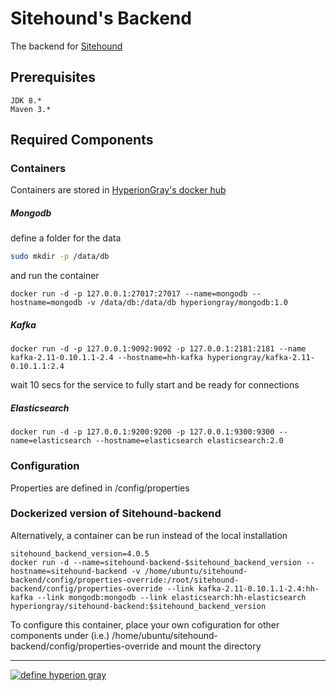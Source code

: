 # Sitehound's Backend 

The backend for [Sitehound](https://github.com/TeamHG-Memex/sitehound)
 
## Prerequisites
    JDK 8.*
    Maven 3.*

## Required Components
### Containers
Containers are stored in [HyperionGray's docker hub](https://hub.docker.com/u/hyperiongray/dashboard/)


##### Mongodb
define a folder for the data
```bash
sudo mkdir -p /data/db
```
and run the container
```
docker run -d -p 127.0.0.1:27017:27017 --name=mongodb --hostname=mongodb -v /data/db:/data/db hyperiongray/mongodb:1.0
```

##### Kafka
```
docker run -d -p 127.0.0.1:9092:9092 -p 127.0.0.1:2181:2181 --name kafka-2.11-0.10.1.1-2.4 --hostname=hh-kafka hyperiongray/kafka-2.11-0.10.1.1:2.4
```
wait 10 secs for the service to fully start and be ready for connections
    

##### Elasticsearch
```
docker run -d -p 127.0.0.1:9200:9200 -p 127.0.0.1:9300:9300 --name=elasticsearch --hostname=elasticsearch elasticsearch:2.0
```


### Configuration

Properties are defined in /config/properties    


### Dockerized version of Sitehound-backend

Alternatively, a container can be run instead of the local installation

```
sitehound_backend_version=4.0.5
docker run -d --name=sitehound-backend-$sitehound_backend_version --hostname=sitehound-backend -v /home/ubuntu/sitehound-backend/config/properties-override:/root/sitehound-backend/config/properties-override --link kafka-2.11-0.10.1.1-2.4:hh-kafka --link mongodb:mongodb --link elasticsearch:hh-elasticsearch hyperiongray/sitehound-backend:$sitehound_backend_version
```
To configure this container, place your own cofiguration for other components under (i.e.) /home/ubuntu/sitehound-backend/config/properties-override and mount the directory

---

[![define hyperion gray](https://hyperiongray.s3.amazonaws.com/define-hg.svg)](https://hyperiongray.com/?pk_campaign=github&pk_kwd=sitehound-backend "Hyperion Gray")
